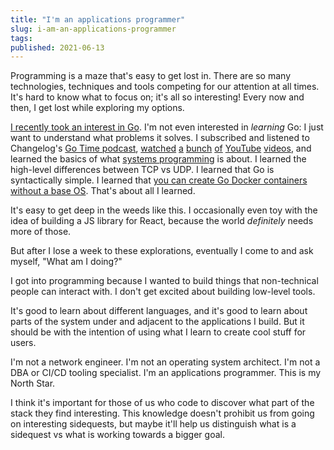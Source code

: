 ```yaml
---
title: "I'm an applications programmer"
slug: i-am-an-applications-programmer
tags:
published: 2021-06-13
---
```


Programming is a maze that's easy to get lost in. There are so many technologies, techniques and tools competing for our attention at all times. It's hard to know what to focus on; it's all so interesting! Every now and then, I get lost while exploring my options.

[I recently took an interest in Go](journal/trying-to-understand-when-id-use-golang). I'm not even interested in _learning_ Go: I just want to understand what problems it solves. I subscribed and listened to Changelog's [Go Time podcast](https://changelog.com/gotime), [watched](https://www.youtube.com/watch?v=bmZNaUcwBt4) [a](https://www.youtube.com/watch?v=C8LgvuEBraI) [bunch](https://www.youtube.com/watch?v=LvgVSSpwND8) [of](https://www.youtube.com/watch?v=XqKvgzXCoXc&t=1559s) [YouTube](https://www.youtube.com/watch?v=XqKvgzXCoXc) [videos](https://www.youtube.com/watch?v=YiCCD5DPry8), and learned the basics of what [systems programming](https://en.wikipedia.org/wiki/Systems_programming) is about. I learned the high-level differences between TCP vs UDP. I learned that Go is syntactically simple. I learned that [you can create Go Docker containers without a base OS](https://www.cloudbees.com/blog/building-minimal-docker-containers-for-go-applications). That's about all I learned.

It's easy to get deep in the weeds like this. I occasionally even toy with the idea of building a JS library for React, because the world _definitely_ needs more of those.

But after I lose a week to these explorations, eventually I come to and ask myself, "What am I doing?"

I got into programming because I wanted to build things that non-technical people can interact with. I don't get excited about building low-level tools.

It's good to learn about different languages, and it's good to learn about parts of the system under and adjacent to the applications I build. But it should be with the intention of using what I learn to create cool stuff for users.

I'm not a network engineer. I'm not an operating system architect. I'm not a DBA or CI/CD tooling specialist. I'm an applications programmer. This is my North Star.

I think it's important for those of us who code to discover what part of the stack they find interesting. This knowledge doesn't prohibit us from going on interesting sidequests, but maybe it'll help us distinguish what is a sidequest vs what is working towards a bigger goal.
